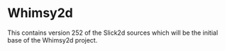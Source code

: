 Whimsy2d
========

This contains version 252 of the Slick2d sources which will be the initial
base of the Whimsy2d project.
